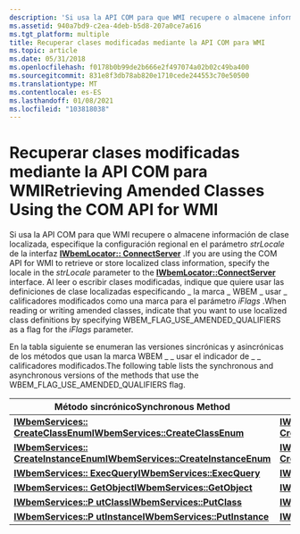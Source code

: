 ```yaml
---
description: 'Si usa la API COM para que WMI recupere o almacene información de clase localizada, especifique la configuración regional en el parámetro strLocale de la interfaz IWbemLocator:: ConnectServer.'
ms.assetid: 940a7bd9-c2ea-4deb-b5d8-207a0ce7a616
ms.tgt_platform: multiple
title: Recuperar clases modificadas mediante la API COM para WMI
ms.topic: article
ms.date: 05/31/2018
ms.openlocfilehash: f0178b0b99de2b666e2f497074a02b02c49ba400
ms.sourcegitcommit: 831e8f3db78ab820e1710cede244553c70e50500
ms.translationtype: MT
ms.contentlocale: es-ES
ms.lasthandoff: 01/08/2021
ms.locfileid: "103818038"
---
```

# <a name="retrieving-amended-classes-using-the-com-api-for-wmi"></a><span data-ttu-id="c52be-103">Recuperar clases modificadas mediante la API COM para WMI</span><span class="sxs-lookup"><span data-stu-id="c52be-103">Retrieving Amended Classes Using the COM API for WMI</span></span>

<span data-ttu-id="c52be-104">Si usa la API COM para que WMI recupere o almacene información de clase localizada, especifique la configuración regional en el parámetro *strLocale* de la interfaz [**IWbemLocator:: ConnectServer**](/windows/desktop/api/Wbemcli/nf-wbemcli-iwbemlocator-connectserver) .</span><span class="sxs-lookup"><span data-stu-id="c52be-104">If you are using the COM API for WMI to retrieve or store localized class information, specify the locale in the *strLocale* parameter to the [**IWbemLocator::ConnectServer**](/windows/desktop/api/Wbemcli/nf-wbemcli-iwbemlocator-connectserver) interface.</span></span> <span data-ttu-id="c52be-105">Al leer o escribir clases modificadas, indique que quiere usar las definiciones de clase localizadas especificando \_ la marca \_ WBEM \_ usar \_ calificadores modificados como una marca para el parámetro *iFlags* .</span><span class="sxs-lookup"><span data-stu-id="c52be-105">When reading or writing amended classes, indicate that you want to use localized class definitions by specifying WBEM\_FLAG\_USE\_AMENDED\_QUALIFIERS as a flag for the *iFlags* parameter.</span></span>

<span data-ttu-id="c52be-106">En la tabla siguiente se enumeran las versiones sincrónicas y asincrónicas de los métodos que usan la marca WBEM \_ \_ usar el indicador de \_ \_ calificadores modificados.</span><span class="sxs-lookup"><span data-stu-id="c52be-106">The following table lists the synchronous and asynchronous versions of the methods that use the WBEM\_FLAG\_USE\_AMENDED\_QUALIFIERS flag.</span></span>



| <span data-ttu-id="c52be-107">Método sincrónico</span><span class="sxs-lookup"><span data-stu-id="c52be-107">Synchronous Method</span></span>                                                            | <span data-ttu-id="c52be-108">Método asincrónico</span><span class="sxs-lookup"><span data-stu-id="c52be-108">Asynchronous Method</span></span>                                                                     |
|-------------------------------------------------------------------------------|-----------------------------------------------------------------------------------------|
| [<span data-ttu-id="c52be-109">**IWbemServices:: CreateClassEnum**</span><span class="sxs-lookup"><span data-stu-id="c52be-109">**IWbemServices::CreateClassEnum**</span></span>](/windows/desktop/api/WbemCli/nf-wbemcli-iwbemservices-createclassenum)       | [<span data-ttu-id="c52be-110">**IWbemServices:: CreateClassEnumAsync**</span><span class="sxs-lookup"><span data-stu-id="c52be-110">**IWbemServices::CreateClassEnumAsync**</span></span>](/windows/desktop/api/WbemCli/nf-wbemcli-iwbemservices-createclassenumasync)       |
| [<span data-ttu-id="c52be-111">**IWbemServices:: CreateInstanceEnum**</span><span class="sxs-lookup"><span data-stu-id="c52be-111">**IWbemServices::CreateInstanceEnum**</span></span>](/windows/desktop/api/WbemCli/nf-wbemcli-iwbemservices-createinstanceenum) | [<span data-ttu-id="c52be-112">**IWbemServices:: CreateInstanceEnumAsync**</span><span class="sxs-lookup"><span data-stu-id="c52be-112">**IWbemServices::CreateInstanceEnumAsync**</span></span>](/windows/desktop/api/WbemCli/nf-wbemcli-iwbemservices-createinstanceenumasync) |
| [<span data-ttu-id="c52be-113">**IWbemServices:: ExecQuery**</span><span class="sxs-lookup"><span data-stu-id="c52be-113">**IWbemServices::ExecQuery**</span></span>](/windows/desktop/api/WbemCli/nf-wbemcli-iwbemservices-execquery)                   | [<span data-ttu-id="c52be-114">**IWbemServices:: ExecQueryAsync**</span><span class="sxs-lookup"><span data-stu-id="c52be-114">**IWbemServices::ExecQueryAsync**</span></span>](/windows/desktop/api/WbemCli/nf-wbemcli-iwbemservices-execqueryasync)                   |
| [<span data-ttu-id="c52be-115">**IWbemServices:: GetObject**</span><span class="sxs-lookup"><span data-stu-id="c52be-115">**IWbemServices::GetObject**</span></span>](/windows/desktop/api/WbemCli/nf-wbemcli-iwbemservices-getobject)                   | [<span data-ttu-id="c52be-116">**IWbemServices:: GetObjectAsync**</span><span class="sxs-lookup"><span data-stu-id="c52be-116">**IWbemServices::GetObjectAsync**</span></span>](/windows/desktop/api/WbemCli/nf-wbemcli-iwbemservices-getobjectasync)                   |
| [<span data-ttu-id="c52be-117">**IWbemServices::P utClass**</span><span class="sxs-lookup"><span data-stu-id="c52be-117">**IWbemServices::PutClass**</span></span>](/windows/desktop/api/WbemCli/nf-wbemcli-iwbemservices-putclass)                     | [<span data-ttu-id="c52be-118">**IWbemServices::P utClassAsync**</span><span class="sxs-lookup"><span data-stu-id="c52be-118">**IWbemServices::PutClassAsync**</span></span>](/windows/desktop/api/WbemCli/nf-wbemcli-iwbemservices-putclassasync)                     |
| [<span data-ttu-id="c52be-119">**IWbemServices::P utInstance**</span><span class="sxs-lookup"><span data-stu-id="c52be-119">**IWbemServices::PutInstance**</span></span>](/windows/desktop/api/WbemCli/nf-wbemcli-iwbemservices-putinstance)               | [<span data-ttu-id="c52be-120">**IWbemServices::P utInstanceAsync**</span><span class="sxs-lookup"><span data-stu-id="c52be-120">**IWbemServices::PutInstanceAsync**</span></span>](/windows/desktop/api/WbemCli/nf-wbemcli-iwbemservices-putinstanceasync)               |



 

 

 



